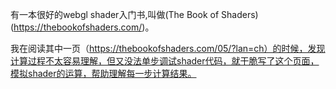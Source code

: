 有一本很好的webgl shader入门书,叫做(The Book of Shaders)(https://thebookofshaders.com/)。

我在阅读其中一页（https://thebookofshaders.com/05/?lan=ch）的时候，发现计算过程不太容易理解，但又没法单步调试shader代码，就干脆写了这个页面，模拟shader的运算，帮助理解每一步计算结果。
